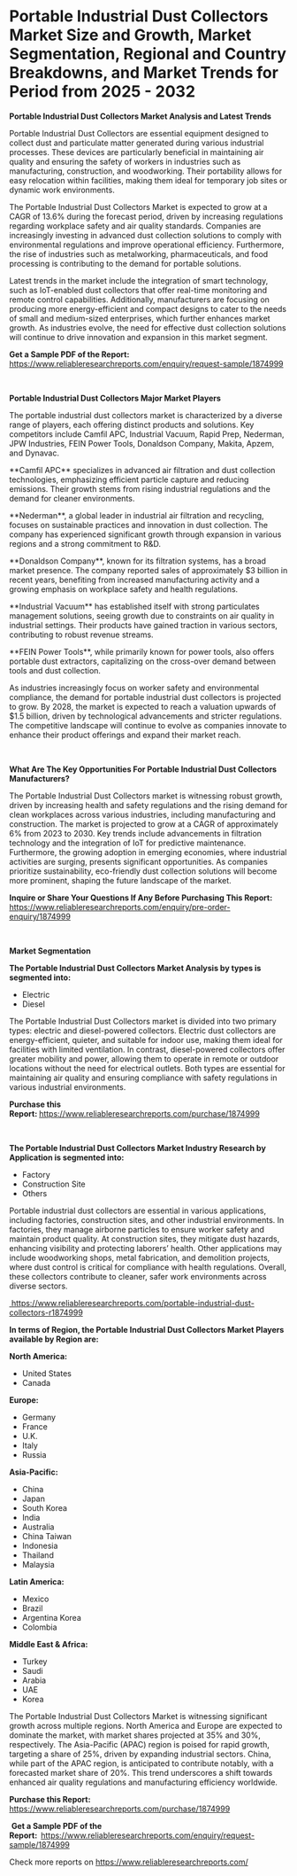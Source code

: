 <p><h1>Portable Industrial Dust Collectors Market Size and Growth, Market Segmentation, Regional and Country Breakdowns, and Market Trends for Period from 2025 -  2032</h1></p><p><strong>Portable Industrial Dust Collectors Market Analysis and Latest Trends</strong></p>
<p><p>Portable Industrial Dust Collectors are essential equipment designed to collect dust and particulate matter generated during various industrial processes. These devices are particularly beneficial in maintaining air quality and ensuring the safety of workers in industries such as manufacturing, construction, and woodworking. Their portability allows for easy relocation within facilities, making them ideal for temporary job sites or dynamic work environments.</p><p>The Portable Industrial Dust Collectors Market is expected to grow at a CAGR of 13.6% during the forecast period, driven by increasing regulations regarding workplace safety and air quality standards. Companies are increasingly investing in advanced dust collection solutions to comply with environmental regulations and improve operational efficiency. Furthermore, the rise of industries such as metalworking, pharmaceuticals, and food processing is contributing to the demand for portable solutions.</p><p>Latest trends in the market include the integration of smart technology, such as IoT-enabled dust collectors that offer real-time monitoring and remote control capabilities. Additionally, manufacturers are focusing on producing more energy-efficient and compact designs to cater to the needs of small and medium-sized enterprises, which further enhances market growth. As industries evolve, the need for effective dust collection solutions will continue to drive innovation and expansion in this market segment.</p></p>
<p><strong>Get a Sample PDF of the Report:&nbsp;</strong> <a href="https://www.reliableresearchreports.com/enquiry/request-sample/1874999?utm_campaign=2042&utm_medium=2&utm_source=Github&utm_content=ia&utm_term=28022025&utm_id=portable-industrial-dust-collectors">https://www.reliableresearchreports.com/enquiry/request-sample/1874999</a></p>
<p>&nbsp;</p>
<p><strong>Portable Industrial Dust Collectors Major Market Players</strong></p>
<p><p>The portable industrial dust collectors market is characterized by a diverse range of players, each offering distinct products and solutions. Key competitors include Camfil APC, Industrial Vacuum, Rapid Prep, Nederman, JPW Industries, FEIN Power Tools, Donaldson Company, Makita, Apzem, and Dynavac.</p><p>**Camfil APC** specializes in advanced air filtration and dust collection technologies, emphasizing efficient particle capture and reducing emissions. Their growth stems from rising industrial regulations and the demand for cleaner environments. </p><p>**Nederman**, a global leader in industrial air filtration and recycling, focuses on sustainable practices and innovation in dust collection. The company has experienced significant growth through expansion in various regions and a strong commitment to R&D.</p><p>**Donaldson Company**, known for its filtration systems, has a broad market presence. The company reported sales of approximately $3 billion in recent years, benefiting from increased manufacturing activity and a growing emphasis on workplace safety and health regulations.</p><p>**Industrial Vacuum** has established itself with strong particulates management solutions, seeing growth due to constraints on air quality in industrial settings. Their products have gained traction in various sectors, contributing to robust revenue streams.</p><p>**FEIN Power Tools**, while primarily known for power tools, also offers portable dust extractors, capitalizing on the cross-over demand between tools and dust collection.</p><p>As industries increasingly focus on worker safety and environmental compliance, the demand for portable industrial dust collectors is projected to grow. By 2028, the market is expected to reach a valuation upwards of $1.5 billion, driven by technological advancements and stricter regulations. The competitive landscape will continue to evolve as companies innovate to enhance their product offerings and expand their market reach.</p></p>
<p>&nbsp;</p>
<p><strong>What Are The Key Opportunities For Portable Industrial Dust Collectors Manufacturers?</strong></p>
<p><p>The Portable Industrial Dust Collectors market is witnessing robust growth, driven by increasing health and safety regulations and the rising demand for clean workplaces across various industries, including manufacturing and construction. The market is projected to grow at a CAGR of approximately 6% from 2023 to 2030. Key trends include advancements in filtration technology and the integration of IoT for predictive maintenance. Furthermore, the growing adoption in emerging economies, where industrial activities are surging, presents significant opportunities. As companies prioritize sustainability, eco-friendly dust collection solutions will become more prominent, shaping the future landscape of the market.</p></p>
<p><strong>Inquire or Share Your Questions If Any Before Purchasing This Report:</strong> <a href="https://www.reliableresearchreports.com/enquiry/pre-order-enquiry/1874999?utm_campaign=2042&utm_medium=2&utm_source=Github&utm_content=ia&utm_term=28022025&utm_id=portable-industrial-dust-collectors">https://www.reliableresearchreports.com/enquiry/pre-order-enquiry/1874999</a></p>
<p>&nbsp;</p>
<p><strong>Market Segmentation</strong></p>
<p><strong>The Portable Industrial Dust Collectors Market Analysis by types is segmented into:</strong></p>
<p><ul><li>Electric</li><li>Diesel</li></ul></p>
<p><p>The Portable Industrial Dust Collectors market is divided into two primary types: electric and diesel-powered collectors. Electric dust collectors are energy-efficient, quieter, and suitable for indoor use, making them ideal for facilities with limited ventilation. In contrast, diesel-powered collectors offer greater mobility and power, allowing them to operate in remote or outdoor locations without the need for electrical outlets. Both types are essential for maintaining air quality and ensuring compliance with safety regulations in various industrial environments.</p></p>
<p><strong>Purchase this Report:&nbsp;</strong><a href="https://www.reliableresearchreports.com/purchase/1874999?utm_campaign=2042&utm_medium=2&utm_source=Github&utm_content=ia&utm_term=28022025&utm_id=portable-industrial-dust-collectors">https://www.reliableresearchreports.com/purchase/1874999</a></p>
<p>&nbsp;</p>
<p><strong>The Portable Industrial Dust Collectors Market Industry Research by Application is segmented into:</strong></p>
<p><ul><li>Factory</li><li>Construction Site</li><li>Others</li></ul></p>
<p><p>Portable industrial dust collectors are essential in various applications, including factories, construction sites, and other industrial environments. In factories, they manage airborne particles to ensure worker safety and maintain product quality. At construction sites, they mitigate dust hazards, enhancing visibility and protecting laborers’ health. Other applications may include woodworking shops, metal fabrication, and demolition projects, where dust control is critical for compliance with health regulations. Overall, these collectors contribute to cleaner, safer work environments across diverse sectors.</p></p>
<p><a href="https://www.reliableresearchreports.com/portable-industrial-dust-collectors-r1874999?utm_campaign=2042&utm_medium=2&utm_source=Github&utm_content=ia&utm_term=28022025&utm_id=portable-industrial-dust-collectors">&nbsp;https://www.reliableresearchreports.com/portable-industrial-dust-collectors-r1874999</a></p>
<p><strong>In terms of Region, the Portable Industrial Dust Collectors Market Players available by Region are:</strong></p>
<p>
    <p> <strong> North America: </strong>
        <ul>
            <li>United States</li>
            <li>Canada</li>
        </ul>
        </p> 
    <p> <strong> Europe: </strong>
        <ul>
            <li>Germany</li>
            <li>France</li>
            <li>U.K.</li>
            <li>Italy</li>
            <li>Russia</li>
        </ul>
        </p> 
    <p> <strong> Asia-Pacific: </strong>
        <ul>
            <li>China</li>
            <li>Japan</li>
            <li>South Korea</li>
            <li>India</li>
            <li>Australia</li>
            <li>China Taiwan</li>
            <li>Indonesia</li>
            <li>Thailand</li>
            <li>Malaysia</li>
        </ul>
        </p> 
    <p> <strong> Latin America: </strong>
        <ul>
            <li>Mexico</li>
            <li>Brazil</li>
            <li>Argentina Korea</li>
            <li>Colombia</li>
        </ul>
        </p> 
    <p> <strong> Middle East & Africa: </strong>
        <ul>
            <li>Turkey</li>
            <li>Saudi</li>
            <li>Arabia</li>
            <li>UAE</li>
            <li>Korea</li>
        </ul>
    </p>
    </p>
<p><p>The Portable Industrial Dust Collectors Market is witnessing significant growth across multiple regions. North America and Europe are expected to dominate the market, with market shares projected at 35% and 30%, respectively. The Asia-Pacific (APAC) region is poised for rapid growth, targeting a share of 25%, driven by expanding industrial sectors. China, while part of the APAC region, is anticipated to contribute notably, with a forecasted market share of 20%. This trend underscores a shift towards enhanced air quality regulations and manufacturing efficiency worldwide.</p></p>
<p><strong>Purchase this Report: </strong><a href="https://www.reliableresearchreports.com/purchase/1874999?utm_campaign=2042&utm_medium=2&utm_source=Github&utm_content=ia&utm_term=28022025&utm_id=portable-industrial-dust-collectors">https://www.reliableresearchreports.com/purchase/1874999</a></p>
<p>&nbsp;<strong>Get a Sample PDF of the Report:&nbsp;&nbsp;</strong><a href="https://www.reliableresearchreports.com/enquiry/request-sample/1874999?utm_campaign=2042&utm_medium=2&utm_source=Github&utm_content=ia&utm_term=28022025&utm_id=portable-industrial-dust-collectors">https://www.reliableresearchreports.com/enquiry/request-sample/1874999</a></p>
<p><strong></strong></p>
<p>Check more reports on <a href="https://www.reliableresearchreports.com/?utm_campaign=2042&utm_medium=2&utm_source=Github&utm_content=ia&utm_term=28022025&utm_id=portable-industrial-dust-collectors">https://www.reliableresearchreports.com/</a></p>